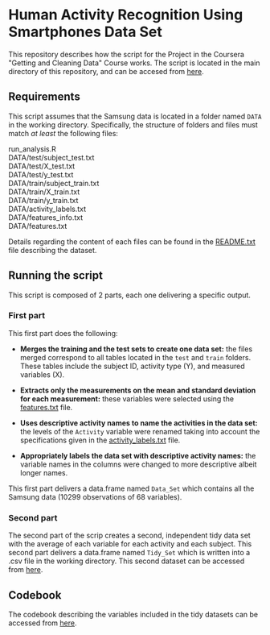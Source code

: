 # Human Activity Recognition Using Smartphones Data Set 

This repository describes how the script for the Project in the Coursera "Getting and Cleaning Data" Course works. The script is located in the main directory of this repository, and can be accesed from [here](https://github.com/alcideschaux/Cleaning_Data_Coursera/blob/master/run_analysis.R).

## Requirements
This script assumes that the Samsung data is located in a folder named `DATA` in the working directory. Specifically, the structure of folders and files must match *at least* the following files:

run_analysis.R  
DATA/test/subject_test.txt  
DATA/test/X_test.txt  
DATA/test/y_test.txt  
DATA/train/subject_train.txt  
DATA/train/X_train.txt  
DATA/train/y_train.txt  
DATA/activity_labels.txt  
DATA/features_info.txt  
DATA/features.txt  

Details regarding the content of each files can be found in the [README.txt](https://github.com/alcideschaux/Cleaning_Data_Coursera/blob/master/DATA/README.txt) file describing the dataset.

## Running the script
This script is composed of 2 parts, each one delivering a specific output.

### First part
This first part does the following:
* __Merges the training and the test sets to create one data set:__ the files merged correspond to all tables located in the `test` and `train` folders. These tables include the subject ID, activity type (Y), and measured variables (X).

* __Extracts only the measurements on the mean and standard deviation for each measurement:__ these variables were selected using the [features.txt](https://github.com/alcideschaux/Cleaning_Data_Coursera/blob/master/DATA/features.txt) file.

* __Uses descriptive activity names to name the activities in the data set:__ the levels of the `Activity` variable were renamed taking into account the specifications given in the [activity_labels.txt](https://github.com/alcideschaux/Cleaning_Data_Coursera/blob/master/DATA/activity_labels.txt) file. 

* __Appropriately labels the data set with descriptive activity names:__ the variable names in the columns were changed to more descriptive albeit longer names.

This first part delivers a data.frame named `Data_Set` which contains all the Samsung data (10299 observations of 68 variables).

### Second part
The second part of the scrip creates a second, independent tidy data set with the average of each variable for each activity and each subject. This second part delivers a data.frame named `Tidy_Set` which is written into a .csv file in the working directory. This second dataset can be accessed from [here](https://github.com/alcideschaux/Cleaning_Data_Coursera/blob/master/TidySet.csv).

## Codebook
The codebook describing the variables included in the tidy datasets can be accessed from [here](https://github.com/alcideschaux/Cleaning_Data_Coursera/blob/master/CODEBOOK.Rmd).
